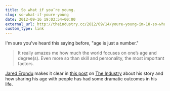 ```yaml
---
title: So what if you’re young.
slug: so-what-if-youre-young
date: 2012-09-16 19:03:54+00:00
external_url: http://theindustry.cc/2012/09/14/youre-young-im-18-so-what/
custom_type: link
---
```


I'm sure you've heard this saying before, "age is just a number."

> It really amazes me how much the world focuses on one’s age and degree(s). Even more so than skill and personality, the most important factors.

[Jared Erondu](http://jarederondu.com/) makes it clear in [this post](http://theindustry.cc/2012/09/14/youre-young-im-18-so-what/) on [The Industry](http://theindustry.cc/) about his story and how sharing his age with people has had some dramatic outcomes in his life.
